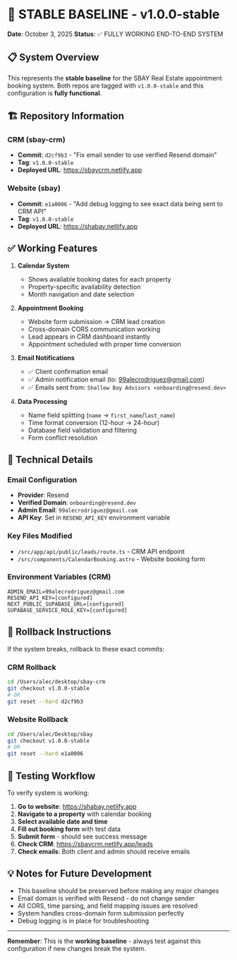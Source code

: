 # 🎯 STABLE BASELINE - v1.0.0-stable

**Date**: October 3, 2025
**Status**: ✅ FULLY WORKING END-TO-END SYSTEM

## 📋 System Overview

This represents the **stable baseline** for the SBAY Real Estate appointment booking system. Both repos are tagged with `v1.0.0-stable` and this configuration is **fully functional**.

## 🏗️ Repository Information

### CRM (sbay-crm)
- **Commit**: `d2cf9b3` - "Fix email sender to use verified Resend domain"
- **Tag**: `v1.0.0-stable`
- **Deployed URL**: https://sbaycrm.netlify.app

### Website (sbay)
- **Commit**: `e1a0006` - "Add debug logging to see exact data being sent to CRM API"
- **Tag**: `v1.0.0-stable`
- **Deployed URL**: https://shabay.netlify.app

## ✅ Working Features

1. **Calendar System**
   - Shows available booking dates for each property
   - Property-specific availability detection
   - Month navigation and date selection

2. **Appointment Booking**
   - Website form submission → CRM lead creation
   - Cross-domain CORS communication working
   - Lead appears in CRM dashboard instantly
   - Appointment scheduled with proper time conversion

3. **Email Notifications**
   - ✅ Client confirmation email
   - ✅ Admin notification email (to: 99alecrodriguez@gmail.com)
   - ✅ Emails sent from: `Shallow Bay Advisors <onboarding@resend.dev>`

4. **Data Processing**
   - Name field splitting (`name` → `first_name`/`last_name`)
   - Time format conversion (12-hour → 24-hour)
   - Database field validation and filtering
   - Form conflict resolution

## 🔧 Technical Details

### Email Configuration
- **Provider**: Resend
- **Verified Domain**: `onboarding@resend.dev`
- **Admin Email**: `99alecrodriguez@gmail.com`
- **API Key**: Set in `RESEND_API_KEY` environment variable

### Key Files Modified
- `/src/app/api/public/leads/route.ts` - CRM API endpoint
- `/src/components/CalendarBooking.astro` - Website booking form

### Environment Variables (CRM)
```
ADMIN_EMAIL=99alecrodriguez@gmail.com
RESEND_API_KEY=[configured]
NEXT_PUBLIC_SUPABASE_URL=[configured]
SUPABASE_SERVICE_ROLE_KEY=[configured]
```

## 🚨 Rollback Instructions

If the system breaks, rollback to these exact commits:

### CRM Rollback
```bash
cd /Users/alec/desktop/sbay-crm
git checkout v1.0.0-stable
# OR
git reset --hard d2cf9b3
```

### Website Rollback
```bash
cd /Users/alec/Desktop/sbay
git checkout v1.0.0-stable
# OR
git reset --hard e1a0006
```

## 📝 Testing Workflow

To verify system is working:

1. **Go to website**: https://shabay.netlify.app
2. **Navigate to a property** with calendar booking
3. **Select available date and time**
4. **Fill out booking form** with test data
5. **Submit form** - should see success message
6. **Check CRM**: https://sbaycrm.netlify.app/leads
7. **Check emails**: Both client and admin should receive emails

## 💡 Notes for Future Development

- This baseline should be preserved before making any major changes
- Email domain is verified with Resend - do not change sender
- All CORS, time parsing, and field mapping issues are resolved
- System handles cross-domain form submission perfectly
- Debug logging is in place for troubleshooting

---

**Remember**: This is the **working baseline** - always test against this configuration if new changes break the system.